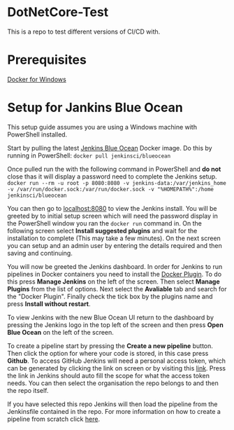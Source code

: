 # DotNetCore-Test
This is a repo to test different versions of CI/CD with.

# Prerequisites
[Docker for Windows](https://www.docker.com/docker-windows)

# Setup for Jankins Blue Ocean
This setup guide assumes you are using a Windows machine with PowerShell installed.

Start by pulling the latest [Jenkins Blue Ocean](https://hub.docker.com/r/jenkinsci/blueocean/) Docker image. Do this by running in PowerShell:
`docker pull jenkinsci/blueocean`

Once pulled run the with the following command in PowerShell and **do not** close thas it will display a password need to complete the Jenkins setup.
`docker run --rm -u root -p 8080:8080 -v jenkins-data:/var/jenkins_home -v /var/run/docker.sock:/var/run/docker.sock -v "%HOMEPATH%":/home jenkinsci/blueocean`

You can then go to [localhost:8080](http://localhost:8080) to view the Jenkins install. You will be greeted by to initial setup screen which will need the password display in the PowerShell window you ran the `docker run` command in. On the following screen select **Install suggested plugins** and wait for the installation to complete (This may take a few minutes). On the next screen you can setup and an admin user by entering the details required and then saving and continuing.

You will now be greeted the Jenkins dashboard. In order for Jenkins to run pipelines in Docker containers you need to install the [Docker Plugin](https://plugins.jenkins.io/docker-plugin). To do this press **Manage Jenkins** on the left of the screen. Then select **Manage Plugins** from the list of options. Next select the **Avaliable** tab and search for the "Docker Plugin". Finally check the tick box by the plugins name and press **Install without restart**.

To view Jenkins with the new Blue Ocean UI return to the dashboard by pressing the Jenkins logo in the top left of the screen and then press **Open Blue Ocean** on the left of the screen.

To create a pipeline start by pressing the **Create a new pipeline** button. Then click the option for where your code is stored, in this case press **Github**. To access GitHub Jenkins will need a personal access token, which can be generated by clicking the link on screen or by visiting this [link](https://github.com/settings/tokens). Press the link in Jenkins should auto fill the scope for what the access token needs. You can then select the organisation the repo belongs to and then the repo itself. 

If you have selected this repo Jenkins will then load the pipeline from the Jenkinsfile contained in the repo. For more information on how to create a pipeline from scratch click [here](https://jenkins.io/doc/tutorials/create-a-pipeline-in-blue-ocean/).